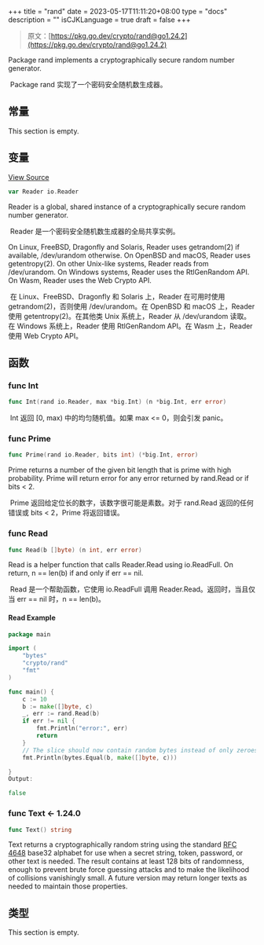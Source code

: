 +++
title = "rand"
date = 2023-05-17T11:11:20+08:00
type = "docs"
description = ""
isCJKLanguage = true
draft = false
+++
> 原文：[https://pkg.go.dev/crypto/rand@go1.24.2](https://pkg.go.dev/crypto/rand@go1.24.2)

Package rand implements a cryptographically secure random number generator.

​	Package rand 实现了一个密码安全随机数生成器。


## 常量 

This section is empty.

## 变量

[View Source](https://cs.opensource.google/go/go/+/go1.20.1:src/crypto/rand/rand.go;l=20)

``` go
var Reader io.Reader
```

Reader is a global, shared instance of a cryptographically secure random number generator.

​	Reader 是一个密码安全随机数生成器的全局共享实例。

On Linux, FreeBSD, Dragonfly and Solaris, Reader uses getrandom(2) if available, /dev/urandom otherwise. On OpenBSD and macOS, Reader uses getentropy(2). On other Unix-like systems, Reader reads from /dev/urandom. On Windows systems, Reader uses the RtlGenRandom API. On Wasm, Reader uses the Web Crypto API.

​	在 Linux、FreeBSD、Dragonfly 和 Solaris 上，Reader 在可用时使用 getrandom(2)，否则使用 /dev/urandom。在 OpenBSD 和 macOS 上，Reader 使用 getentropy(2)。在其他类 Unix 系统上，Reader 从 /dev/urandom 读取。在 Windows 系统上，Reader 使用 RtlGenRandom API。在 Wasm 上，Reader 使用 Web Crypto API。

## 函数

### func Int 

``` go
func Int(rand io.Reader, max *big.Int) (n *big.Int, err error)
```

​	Int 返回 [0, max) 中的均匀随机值。如果 max <= 0，则会引发 panic。

### func Prime

```go
func Prime(rand io.Reader, bits int) (*big.Int, error)
```

Prime returns a number of the given bit length that is prime with high probability. Prime will return error for any error returned by rand.Read or if bits < 2.

​	Prime 返回给定位长的数字，该数字很可能是素数。对于 rand.Read 返回的任何错误或 bits < 2，Prime 将返回错误。

### func Read

```go
func Read(b []byte) (n int, err error)
```

Read is a helper function that calls Reader.Read using io.ReadFull. On return, n == len(b) if and only if err == nil.

​	Read 是一个帮助函数，它使用 io.ReadFull 调用 Reader.Read。返回时，当且仅当 err == nil 时，n == len(b)。

#### Read Example

```go
package main

import (
	"bytes"
	"crypto/rand"
	"fmt"
)

func main() {
	c := 10
	b := make([]byte, c)
	_, err := rand.Read(b)
	if err != nil {
		fmt.Println("error:", err)
		return
	}
	// The slice should now contain random bytes instead of only zeroes.
	fmt.Println(bytes.Equal(b, make([]byte, c)))

}
Output:

false
```

### func Text <- 1.24.0

```go
func Text() string
```

Text returns a cryptographically random string using the standard [RFC 4648](https://rfc-editor.org/rfc/rfc4648.html) base32 alphabet for use when a secret string, token, password, or other text is needed. The result contains at least 128 bits of randomness, enough to prevent brute force guessing attacks and to make the likelihood of collisions vanishingly small. A future version may return longer texts as needed to maintain those properties.

## 类型

This section is empty.